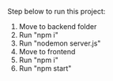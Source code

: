 Step below to run this project:

1) Move to backend folder
2) Run "npm i"
3) Run "nodemon server.js"
4) Move to frontend
5) Run "npm i"
6) Run "npm start"

